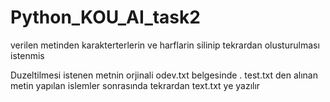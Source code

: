 # Python_KOU_AI_task2

verilen metinden karakterterlerin ve harflarin silinip tekrardan olusturulması istenmis

Duzeltilmesi istenen metnin orjinali odev.txt belgesinde .
test.txt den alınan metin yapılan islemler sonrasında tekrardan text.txt ye yazılır

